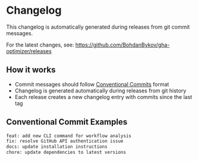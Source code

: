 # Changelog

This changelog is automatically generated during releases from git commit messages.

For the latest changes, see: https://github.com/BohdanBykov/gha-optimizer/releases

## How it works

- Commit messages should follow [Conventional Commits](https://www.conventionalcommits.org/) format
- Changelog is generated automatically during releases from git history
- Each release creates a new changelog entry with commits since the last tag

## Conventional Commit Examples

```bash
feat: add new CLI command for workflow analysis
fix: resolve GitHub API authentication issue
docs: update installation instructions
chore: update dependencies to latest versions
```
